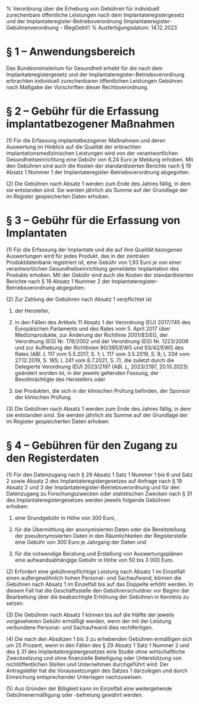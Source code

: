 % Verordnung über die Erhebung von Gebühren für individuell zurechenbare öffentliche Leistungen nach dem Implantateregistergesetz und der Implantateregister-Betriebsverordnung  (Implantateregister-Gebührenverordnung - IRegGebV)
% Ausfertigungsdatum: 14.12.2023
 
# § 1 – Anwendungsbereich

Das Bundesministerium für Gesundheit erhebt für die nach dem Implantateregistergesetz und der Implantateregister-Betriebsverordnung erbrachten individuell zurechenbaren öffentlichen Leistungen Gebühren nach Maßgabe der Vorschriften dieser Rechtsverordnung.

# § 2 – Gebühr für die Erfassung implantatbezogener Maßnahmen

(1) Für die Erfassung implantatbezogener Maßnahmen und deren Auswertung im Hinblick auf die Qualität der erbrachten implantationsmedizinischen Leistungen wird von der verantwortlichen Gesundheitseinrichtung eine Gebühr von 6,24 Euro je Meldung erhoben. Mit den Gebühren sind auch die Kosten der standardisierten Berichte nach § 19 Absatz 1 Nummer 1 der Implantateregister-Betriebsverordnung abgegolten.

(2) Die Gebühren nach Absatz 1 werden zum Ende des Jahres fällig, in dem sie entstanden sind. Sie werden jährlich als Summe auf der Grundlage der im Register gespeicherten Daten erhoben.

# § 3 – Gebühr für die Erfassung von Implantaten

(1) Für die Erfassung der Implantate und die auf ihre Qualität bezogenen Auswertungen wird für jedes Produkt, das in der zentralen Produktdatenbank registriert ist, eine Gebühr von 1,93 Euro je von einer verantwortlichen Gesundheitseinrichtung gemeldeter Implantation des Produkts erhoben. Mit der Gebühr sind auch die Kosten der standardisierten Berichte nach § 19 Absatz 1 Nummer 2 der Implantateregister-Betriebsverordnung abgegolten.

(2) Zur Zahlung der Gebühren nach Absatz 1 verpflichtet ist

1. der Hersteller,

2. in den Fällen des Artikels 11 Absatz 1 der Verordnung (EU) 2017/745 des Europäischen Parlaments und des Rates vom 5. April 2017 über Medizinprodukte, zur Änderung der Richtlinie 2001/83/EG, der Verordnung (EG) Nr. 178/2002 und der Verordnung (EG) Nr. 1223/2009 und zur Aufhebung der Richtlinien 90/385/EWG und 93/42/EWG des Rates (ABl. L 117 vom 5.5.2017, S. 1; L 117 vom 3.5.2019, S. 9; L 334 vom 27.12.2019, S. 165; L 241 vom 8.7.2021, S. 7), die zuletzt durch die Delegierte Verordnung (EU) 2023/2197 (ABl. L, 2023/2197, 20.10.2023) geändert worden ist, in der jeweils geltenden Fassung, der Bevollmächtigte des Herstellers oder

3. bei Produkten, die sich in der klinischen Prüfung befinden, der Sponsor der klinischen Prüfung.

(3) Die Gebühren nach Absatz 1 werden zum Ende des Jahres fällig, in dem sie entstanden sind. Sie werden jährlich als Summe auf der Grundlage der im Register gespeicherten Daten erhoben.

# § 4 – Gebühren für den Zugang zu den Registerdaten

(1) Für den Datenzugang nach § 29 Absatz 1 Satz 1 Nummer 1 bis 6 und Satz 2 sowie Absatz 2 des Implantateregistergesetzes auf Anfrage nach § 19 Absatz 2 und 3 der Implantateregister-Betriebsverordnung und für den Datenzugang zu Forschungszwecken oder statistischen Zwecken nach § 31 des Implantateregistergesetzes werden jeweils folgende Gebühren erhoben:

1. eine Grundgebühr in Höhe von 300 Euro,

2. für die Übermittlung der anonymisierten Daten oder die Bereitstellung der pseudonymisierten Daten in den Räumlichkeiten der Registerstelle eine Gebühr von 300 Euro je Jahrgang der Daten und

3. für die notwendige Beratung und Erstellung von Auswertungsplänen eine aufwandsabhängige Gebühr in Höhe von 50 bis 3 000 Euro.

(2) Erfordert eine gebührenpflichtige Leistung nach Absatz 1 im Einzelfall einen außergewöhnlich hohen Personal- und Sachaufwand, können die Gebühren nach Absatz 1 im Einzelfall bis auf das Doppelte erhöht werden. In diesem Fall hat die Geschäftsstelle den Gebührenschuldner vor Beginn der Bearbeitung über die beabsichtigte Erhöhung der Gebühren in Kenntnis zu setzen.

(3) Die Gebühren nach Absatz 1 können bis auf die Hälfte der jeweils vorgesehenen Gebühr ermäßigt werden, wenn der mit der Leistung verbundene Personal- und Sachaufwand dies rechtfertigen.

(4) Die nach den Absätzen 1 bis 3 zu erhebenden Gebühren ermäßigen sich um 25 Prozent, wenn in den Fällen des § 29 Absatz 1 Satz 1 Nummer 2 und des § 31 des Implantateregistergesetzes eine Studie ohne wirtschaftliche Zwecksetzung und ohne finanzielle Beteiligung oder Unterstützung von nichtöffentlichen Stellen und Unternehmen durchgeführt wird. Der Antragsteller hat die Voraussetzungen des Satzes 1 darzulegen und durch Einreichung entsprechender Unterlagen nachzuweisen.

(5) Aus Gründen der Billigkeit kann im Einzelfall eine weitergehende Gebührenermäßigung oder -befreiung gewährt werden.
